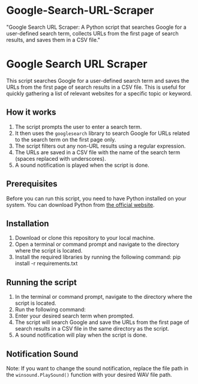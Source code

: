 # Google-Search-URL-Scraper
"Google Search URL Scraper: A Python script that searches Google for a user-defined search term, collects URLs from the first page of search results, and saves them in a CSV file."

# Google Search URL Scraper

This script searches Google for a user-defined search term and saves the URLs from the first page of search results in a CSV file. This is useful for quickly gathering a list of relevant websites for a specific topic or keyword.

## How it works

1. The script prompts the user to enter a search term.
2. It then uses the `googlesearch` library to search Google for URLs related to the search term on the first page only.
3. The script filters out any non-URL results using a regular expression.
4. The URLs are saved in a CSV file with the name of the search term (spaces replaced with underscores).
5. A sound notification is played when the script is done.

## Prerequisites

Before you can run this script, you need to have Python installed on your system. You can download Python from [the official website](https://www.python.org/downloads/).

## Installation

1. Download or clone this repository to your local machine.
2. Open a terminal or command prompt and navigate to the directory where the script is located.
3. Install the required libraries by running the following command: pip install -r requirements.txt

## Running the script

1. In the terminal or command prompt, navigate to the directory where the script is located.
2. Run the following command:
3. Enter your desired search term when prompted.
4. The script will search Google and save the URLs from the first page of search results in a CSV file in the same directory as the script.
5. A sound notification will play when the script is done.

## Notification Sound

Note: If you want to change the sound notification, replace the file path in the `winsound.PlaySound()` function with your desired WAV file path.


